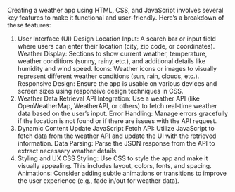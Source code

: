 Creating a weather app using HTML, CSS, and JavaScript involves several key features to make it functional and user-friendly. Here’s a breakdown of these features:

1. User Interface (UI) Design
Location Input: A search bar or input field where users can enter their location (city, zip code, or coordinates).
Weather Display: Sections to show current weather, temperature, weather conditions (sunny, rainy, etc.), and additional details like humidity and wind speed.
Icons: Weather icons or images to visually represent different weather conditions (sun, rain, clouds, etc.).
Responsive Design: Ensure the app is usable on various devices and screen sizes using responsive design techniques in CSS.
2. Weather Data Retrieval
API Integration: Use a weather API (like OpenWeatherMap, WeatherAPI, or others) to fetch real-time weather data based on the user’s input.
Error Handling: Manage errors gracefully if the location is not found or if there are issues with the API request.
3. Dynamic Content Update
JavaScript Fetch API: Utilize JavaScript to fetch data from the weather API and update the UI with the retrieved information.
Data Parsing: Parse the JSON response from the API to extract necessary weather details.
4. Styling and UX
CSS Styling: Use CSS to style the app and make it visually appealing. This includes layout, colors, fonts, and spacing.
Animations: Consider adding subtle animations or transitions to improve the user experience (e.g., fade in/out for weather data).
